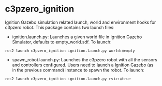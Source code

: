 # c3pzero_ignition

Ignition Gazebo simulation related launch, world and environment hooks for c3pzero robot. This package contains two launch files:

- ignition.launch.py: Launches a given world file in Ignition Gazebo Simulator, defaults to empty_world.sdf. To launch:
```
ros2 launch c3pzero_ignition ignition.launch.py world:=empty
```
- spawn_robot.launch.py: Launches the c3pzero robot with all the sensors and controllers configured. Users need to launch a Ignition Gazebo (as in the previous command) instance to spawn the robot. To launch:
```
ros2 launch c3pzero_ignition ignition.launch.py rviz:=true
```